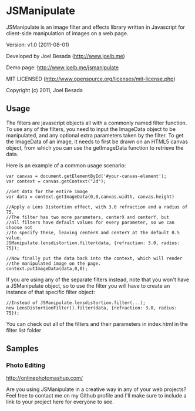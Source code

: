 JSManipulate 
============
JSManipulate is an image filter and effects library written in Javascript for
client-side manipulation of images on a web page.

Version: v1.0 (2011-08-01)

Developed by Joel Besada (http://www.joelb.me)

Demo page: http://www.joelb.me/jsmanipulate

MIT LICENSED (http://www.opensource.org/licenses/mit-license.php)

Copyright (c) 2011, Joel Besada

Usage
------

The filters are javascript objects all with a commonly named filter function.
To use any of the filters, you need to input the ImageData object to be manipulated, and any
optional extra parameters taken by the filter. To get the ImageData of an image, 
it needs to first be drawn on an HTML5 canvas object, from which you can use the
getImageData function to retrieve the data.

Here is an example of a common usage scenario:

	var canvas = document.getElementById('#your-canvas-element');
	var context = canvas.getContext("2d");
	
	//Get data for the entire image
	var data = context.getImageData(0,0,canvas.width, canvas.height) 
	
	//Apply a Lens Distortion effect, with 3.0 refraction and a radius of 75.
	//The filter has two more parameters, centerX and centerY, but
	//all filters have default values for every parameter, so we can choose not
	//to specify these, leaving centerX and centerY at the default 0.5 value.
	JSManipulate.lensdistortion.filter(data, {refraction: 3.0, radius: 75}); 

	//Now finally put the data back into the context, which will render
	//the manipulated image on the page.
	context.putImageData(data,0,0);

If you are using any of the separate filters instead, note that you won't have a JSManipulate
object, so to use the filter you will have to create an instance of that specific filter object:
	
	//Instead of JSManipulate.lensdistortion.filter(...);
	new LensDistortionFilter().filter(data, {refraction: 3.0, radius: 75}); 

You can check out all of the filters and their parameters in index.html in the filter list folder

Samples
---------
### Photo Editing
http://onlinephotomashup.com/

Are you using JSManipulate in a creative way in any of your web projects? Feel free to contact me on my
Github profile and I'll make sure to include a link to your project here for everyone to see.
 
